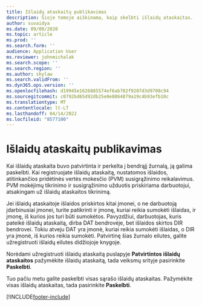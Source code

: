 ```yaml
---
title: Išlaidų ataskaitų publikavimas
description: Šioje temoje aiškinama, kaip skelbti išlaidų ataskaitas.
author: suvaidya
ms.date: 09/09/2020
ms.topic: article
ms.prod: ''
ms.search.form: ''
audience: Application User
ms.reviewer: johnmichalak
ms.search.scope: ''
ms.search.region: ''
ms.author: shylaw
ms.search.validFrom: ''
ms.dyn365.ops.version: ''
ms.openlocfilehash: d19945e1626885574ef6ab702f9207d3d9708c94
ms.sourcegitcommit: c0792bd65d92db25e0e8864879a19c4b93efb10c
ms.translationtype: MT
ms.contentlocale: lt-LT
ms.lasthandoff: 04/14/2022
ms.locfileid: "8577100"
---
```

# <a name="post-expense-reports"></a>Išlaidų ataskaitų publikavimas

Kai išlaidų ataskaita buvo patvirtinta ir perkelta į bendrąjį žurnalą, ją galima paskelbti. Kai registruojate išlaidų ataskaitą, nustatomos išlaidos, atitinkančios pridėtinės vertės mokesčio (PVM) susigrąžinimo reikalavimus. PVM mokėjimų tikrinimo ir susigrąžinimo užduotis priskiriama darbuotojui, atsakingam už išlaidų ataskaitos tikrinimą.

Jei išlaidų ataskaitoje išlaidos priskirtos kitai įmonei, o ne darbuotoją įdarbinusiai įmonei, turite patikrinti ir įmonę, kuriai reikia sumokėti išlaidas, ir įmonę, iš kurios jos turi būti sumokėtos. Pavyzdžiui, darbuotojas, kuris pateikė išlaidų ataskaitą, dirba DAT bendrovėje, bet išlaidos skirtos DIR bendrovei. Tokiu atveju DAT yra įmonė, kuriai reikia sumokėti išlaidas, o DIR yra įmonė, iš kurios reikia sumokėti. Patvirtinę šias žurnalo eilutes, galite užregistruoti išlaidų eilutes didžiojoje knygoje.

Norėdami užregistruoti išlaidų ataskaitą puslapyje **Patvirtintos išlaidų ataskaitos** pažymėkite išlaidų ataskaitą, tada veiksmų srityje pasirinkite **Paskelbti**.

Tuo pačiu metu galite paskelbti visas sąrašo išlaidų ataskaitas. Pažymėkite visas išlaidų ataskaitas, tada pasirinkite **Paskelbti**.


[!INCLUDE[footer-include](../includes/footer-banner.md)]